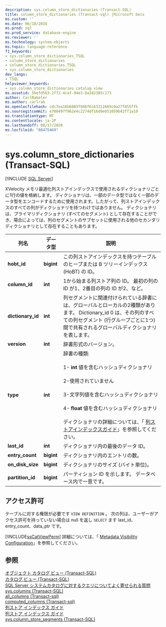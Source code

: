 ```yaml
---
description: sys.column_store_dictionaries (Transact-SQL)
title: column_store_dictionaries (Transact-sql) |Microsoft Docs
ms.custom: ''
ms.date: 06/10/2016
ms.prod: sql
ms.prod_service: database-engine
ms.reviewer: ''
ms.technology: system-objects
ms.topic: language-reference
f1_keywords:
- sys.column_store_dictionaries_TSQL
- column_store_dictionaries
- column_store_dictionaries_TSQL
- sys.column_store_dictionaries
dev_langs:
- TSQL
helpviewer_keywords:
- sys.column_store_dictionaries catalog view
ms.assetid: 56efd563-2f72-4caf-94e3-8a182385c173
author: CarlRabeler
ms.author: carlrab
ms.openlocfilehash: cdc7ea16b6803f846f6163312669c0a27f855ffb
ms.sourcegitcommit: e700497f962e4c2274df16d9e651059b42ff1a10
ms.translationtype: MT
ms.contentlocale: ja-JP
ms.lasthandoff: 08/17/2020
ms.locfileid: "88475469"
---
```

# <a name="syscolumn_store_dictionaries-transact-sql"></a>sys.column_store_dictionaries (Transact-SQL)
[!INCLUDE [SQL Server](../../includes/applies-to-version/sqlserver.md)]

  XVelocity メモリ最適化列ストアインデックスで使用されるディクショナリごとに1行の値を格納します。 ディクショナリは、一部のデータ型ではなく一部のデータ型をエンコードするために使用されます。したがって、列ストアインデックスのすべての列がディクショナリを持つわけではありません。 ディクショナリは、プライマリディクショナリ (すべてのセグメント) として存在することができ、場合によっては、列のセグメントのサブセットに使用される他のセカンダリディクショナリとして存在することもあります。  
  
|列名|データ型|説明|  
|-----------------|---------------|-----------------|  
|**hobt_id**|**bigint**|この列ストアインデックスを持つテーブルのヒープまたは B ツリーインデックス (HoBT) の ID。|  
|**column_id**|**int**|1から始まる列ストア列の ID。 最初の列の ID が1、2番目の列の ID が2、など。|  
|**dictionary_id**|**int**|列セグメントに関連付けられている辞書には、グローバルとローカルの2種類があります。 Dictionary_id 0 は、その列のすべての列セグメント (行グループごとに1つ) 間で共有されるグローバルディクショナリを表します。|  
|**version**|**int**|辞書形式のバージョン。|  
|**type**|**int**|辞書の種類:<br /><br /> 1- **int** 値を含むハッシュディクショナリ<br /><br /> 2-使用されていません<br /><br /> 3-文字列値を含むハッシュディクショナリ<br /><br /> 4- **float** 値を含むハッシュディクショナリ<br /><br /> ディクショナリの詳細については、「 [列ストアインデックスガイド](~/relational-databases/indexes/columnstore-indexes-overview.md)」を参照してください。|  
|**last_id**|**int**|ディクショナリ内の最後のデータ ID。|  
|**entry_count**|**bigint**|ディクショナリ内のエントリの数。|  
|**on_disk_size**|**bigint**|ディクショナリのサイズ (バイト単位)。|  
|**partition_id**|**bigint**|パーティション ID を示します。 データベース内で一意です。|  
  
## <a name="permissions"></a>アクセス許可  
テーブルに対する権限が必要です `VIEW DEFINITION` 。 次の列は、ユーザーがアクセス許可を持っていない場合は null を返し `SELECT` ます last_id、entry_count、data_ptr です。  
  
 [!INCLUDE[ssCatViewPerm](../../includes/sscatviewperm-md.md)] 詳細については、「 [Metadata Visibility Configuration](../../relational-databases/security/metadata-visibility-configuration.md)」を参照してください。  
  
## <a name="see-also"></a>参照  
 [オブジェクト カタログ ビュー &#40;Transact-SQL&#41;](../../relational-databases/system-catalog-views/object-catalog-views-transact-sql.md)   
 [カタログ ビュー &#40;Transact-SQL&#41;](../../relational-databases/system-catalog-views/catalog-views-transact-sql.md)   
 [SQL Server システムカタログに対するクエリについてよく寄せられる質問](../../relational-databases/system-catalog-views/querying-the-sql-server-system-catalog-faq.md)   
 [sys.columns (Transact-SQL)](../../relational-databases/system-catalog-views/sys-columns-transact-sql.md)   
 [all_columns &#40;Transact-sql&#41;](../../relational-databases/system-catalog-views/sys-all-columns-transact-sql.md)   
 [computed_columns &#40;Transact-sql&#41;](../../relational-databases/system-catalog-views/sys-computed-columns-transact-sql.md)   
 [列ストア インデックス ガイド](~/relational-databases/indexes/columnstore-indexes-overview.md)   
 [列ストア インデックス ガイド](~/relational-databases/indexes/columnstore-indexes-overview.md)   
 [sys.column_store_segments &#40;Transact-SQL&#41;](../../relational-databases/system-catalog-views/sys-column-store-segments-transact-sql.md)  
  
  


